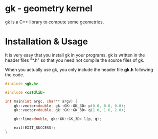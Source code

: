 # gk - geometry kernel

gk is a C++ library to compute some geometries.

# Installation & Usage

It is very easy that you install gk in your programs. gk is written in the header files "*.h" so that you need not compile the source files of gk. 

When you actually use gk, you only include the header file **gk.h** following the code.

```cpp
#include <gk.h>

#include <cstdlib>

int main(int argc, char** argv) {
	gk::vector<double, gk::GK::GK_3D> p(0.0, 0.0, 0.0);
	gk::vector<double, gk::GK::GK_3D> q(1.0, 1.0, 2.0);

	gk::line<double, gk::GK::GK_3D> l(p, q);

	exit(EXIT_SUCCESS);
}
```
